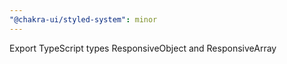```yaml
---
"@chakra-ui/styled-system": minor
---
```


Export TypeScript types ResponsiveObject and ResponsiveArray
